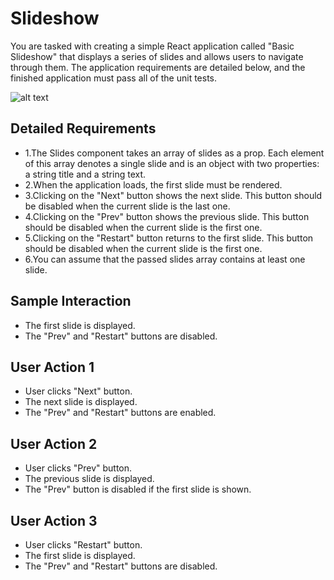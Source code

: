# Slideshow

You are tasked with creating a simple React application called "Basic Slideshow" that displays a series of slides and allows users to navigate through them. The application requirements are detailed below, and the finished application must pass all of the unit tests.

![alt text](https://hrcdn.net/s3_pub/istreet-assets/j3Q6jXZ3DOOPRlCs9hFcnQ/slideshow.gif)

## Detailed Requirements

- 1.The Slides component takes an array of slides as a prop. Each element of this array denotes a single slide and is an object with two properties: a string title and a string text.
- 2.When the application loads, the first slide must be rendered.
- 3.Clicking on the "Next" button shows the next slide. This button should be disabled when the current slide is the last one.
- 4.Clicking on the "Prev" button shows the previous slide. This button should be disabled when the current slide is the first one.
- 5.Clicking on the "Restart" button returns to the first slide. This button should be disabled when the current slide is the first one.
- 6.You can assume that the passed slides array contains at least one slide.

## Sample Interaction

- The first slide is displayed.
- The "Prev" and "Restart" buttons are disabled.

## User Action 1

- User clicks "Next" button.
- The next slide is displayed.
- The "Prev" and "Restart" buttons are enabled.

## User Action 2

- User clicks "Prev" button.
- The previous slide is displayed.
- The "Prev" button is disabled if the first slide is shown.

## User Action 3


- User clicks "Restart" button.
- The first slide is displayed.
- The "Prev" and "Restart" buttons are disabled.
